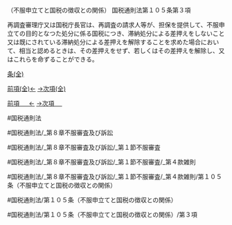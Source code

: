（不服申立てと国税の徴収との関係）
国税通則法第１０５条第３項

再調査審理庁又は国税庁長官は、再調査の請求人等が、担保を提供して、不服申立ての目的となつた処分に係る国税につき、滞納処分による差押えをしないこと又は既にされている滞納処分による差押えを解除することを求めた場合において、相当と認めるときは、その差押えをせず、若しくはその差押えを解除し、又はこれらを命ずることができる。

[条(全)](国税通則法＿＿＿＿＿第１０５条_.md)

[前項(全)←](国税通則法＿＿＿＿＿第１０５条第２項_.md)    [→次項(全)](国税通則法＿＿＿＿＿第１０５条第４項_.md)

[前項 　 ←](国税通則法＿＿＿＿＿第１０５条第２項.md)    [→次項 　 ](国税通則法＿＿＿＿＿第１０５条第４項.md)



#国税通則法

#国税通則法/_第８章不服審査及び訴訟

#国税通則法/_第８章不服審査及び訴訟/_第１節不服審査

#国税通則法/_第８章不服審査及び訴訟/_第１節不服審査/_第４款雑則

#国税通則法/_第８章不服審査及び訴訟/_第１節不服審査/_第４款雑則/第１０５条（不服申立てと国税の徴収との関係）

#国税通則法/第１０５条（不服申立てと国税の徴収との関係）

#国税通則法/第１０５条（不服申立てと国税の徴収との関係）/第３項

